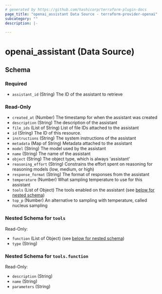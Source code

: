 ```yaml
---
# generated by https://github.com/hashicorp/terraform-plugin-docs
page_title: "openai_assistant Data Source - terraform-provider-openai"
subcategory: ""
description: |-
  
---
```


# openai_assistant (Data Source)





<!-- schema generated by tfplugindocs -->
## Schema

### Required

- `assistant_id` (String) The ID of the assistant to retrieve

### Read-Only

- `created_at` (Number) The timestamp for when the assistant was created
- `description` (String) The description of the assistant
- `file_ids` (List of String) List of file IDs attached to the assistant
- `id` (String) The ID of this resource.
- `instructions` (String) The system instructions of the assistant
- `metadata` (Map of String) Metadata attached to the assistant
- `model` (String) The model used by the assistant
- `name` (String) The name of the assistant
- `object` (String) The object type, which is always 'assistant'
- `reasoning_effort` (String) Constrains the effort spent on reasoning for reasoning models (low, medium, or high)
- `response_format` (String) The format of responses from the assistant
- `temperature` (Number) What sampling temperature to use for this assistant
- `tools` (List of Object) The tools enabled on the assistant (see [below for nested schema](#nestedatt--tools))
- `top_p` (Number) An alternative to sampling with temperature, called nucleus sampling

<a id="nestedatt--tools"></a>
### Nested Schema for `tools`

Read-Only:

- `function` (List of Object) (see [below for nested schema](#nestedobjatt--tools--function))
- `type` (String)

<a id="nestedobjatt--tools--function"></a>
### Nested Schema for `tools.function`

Read-Only:

- `description` (String)
- `name` (String)
- `parameters` (String)
